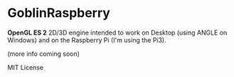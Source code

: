# GoblinRaspberry

**OpenGL ES 2** 2D/3D engine intended to work on Desktop (using ANGLE on Windows) and on the Raspberry Pi (I'm using the Pi3).

(more info coming soon)

MIT License
